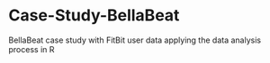 # Case-Study-BellaBeat
BellaBeat case study with FitBit user data applying the data analysis process in R 
